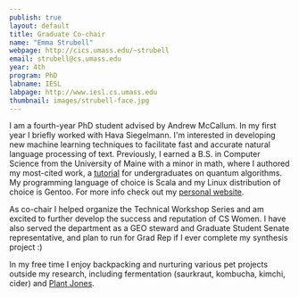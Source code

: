 ```yaml
---
publish: true
layout: default
title: Graduate Co-chair
name: "Emma Strubell"
webpage: http://cics.umass.edu/~strubell
email: strubell@cs.umass.edu
year: 4th
program: PhD
labname: IESL
labpage: http://www.iesl.cs.umass.edu
thumbnail: images/strubell-face.jpg
---
```

I am a fourth-year PhD student advised by Andrew McCallum. In my first year I briefly worked with Hava Siegelmann. I'm interested in developing new machine learning techniques to facilitate fast and accurate natural language processing of text. Previously, I earned a B.S. in Computer Science from the University of Maine with a minor in math, where I authored my most-cited work, a [tutorial](https://people.cs.umass.edu/~strubell/doc/quantum_tutorial.pdf) for undergraduates on quantum algorithms. My programming language of choice is Scala and my Linux distribution of choice is Gentoo. For more info check out my [personal website](http://cics.umass.edu/~strubell).

As co-chair I helped organize the Technical Workshop Series and am excited to further develop the success and reputation of CS Women. I have also served the department as a GEO steward and Graduate Student Senate representative, and plan to run for Grad Rep if I ever complete my synthesis project :)

In my free time I enjoy backpacking and nurturing various pet projects outside my research, including fermentation (saurkraut, kombucha, kimchi, cider) and [Plant Jones](https://github.com/patverga/plant_jones).



